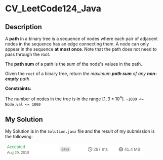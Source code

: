 # CV_LeetCode124_Java
## Description

A **path** in a binary tree is a sequence of nodes where each pair of adjacent nodes in the sequence has an edge connecting them. A node can only appear in the sequence **at most once**. Note that the path does not need to pass through the root.

The **path sum** of a path is the sum of the node's values in the path.

Given the `root` of a binary tree, return _the maximum **path sum** of any **non-empty** path_.

**Constraints:**

The number of nodes in the tree is in the range $`[1, 3 * 10^4]`$.
`-1000 <= Node.val <= 1000`
## My Solution

My Solution is in the `Solution.java` file and the result of my submission is the following:

![Submissionresults](assets/images/submission124_Java.png)
